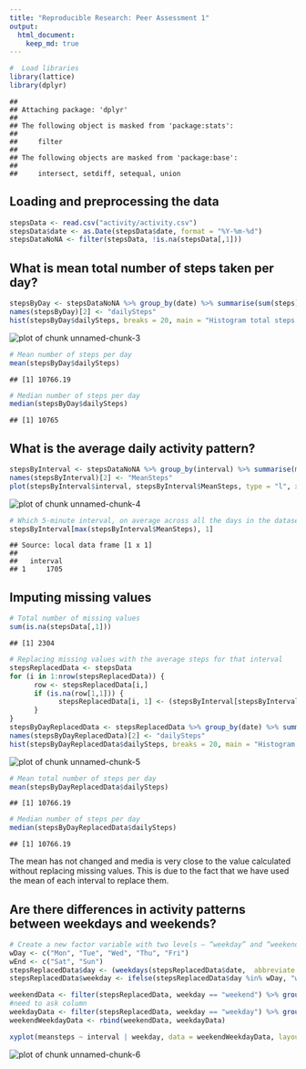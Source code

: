 ```yaml
---
title: "Reproducible Research: Peer Assessment 1"
output: 
  html_document:
    keep_md: true
---
```



```r
#  Load libraries
library(lattice)
library(dplyr)
```

```
## 
## Attaching package: 'dplyr'
## 
## The following object is masked from 'package:stats':
## 
##     filter
## 
## The following objects are masked from 'package:base':
## 
##     intersect, setdiff, setequal, union
```

## Loading and preprocessing the data

```r
stepsData <- read.csv("activity/activity.csv")
stepsData$date <- as.Date(stepsData$date, format = "%Y-%m-%d")
stepsDataNoNA <- filter(stepsData, !is.na(stepsData[,1]))
```
## What is mean total number of steps taken per day?

```r
stepsByDay <- stepsDataNoNA %>% group_by(date) %>% summarise(sum(steps))
names(stepsByDay)[2] <- "dailySteps"
hist(stepsByDay$dailySteps, breaks = 20, main = "Histogram total steps per day", xlab = "Total number of steps taken each day", col = "orange")
```

![plot of chunk unnamed-chunk-3](figure/unnamed-chunk-3-1.png) 

```r
# Mean number of steps per day
mean(stepsByDay$dailySteps)
```

```
## [1] 10766.19
```

```r
# Median number of steps per day
median(stepsByDay$dailySteps)
```

```
## [1] 10765
```
## What is the average daily activity pattern?

```r
stepsByInterval <- stepsDataNoNA %>% group_by(interval) %>% summarise(mean(steps))
names(stepsByInterval)[2] <- "MeanSteps"
plot(stepsByInterval$interval, stepsByInterval$MeanSteps, type = "l", xlab = "Interval", ylab = "Average steps", main = "Average daily activity pattern", col = "orange")
```

![plot of chunk unnamed-chunk-4](figure/unnamed-chunk-4-1.png) 

```r
# Which 5-minute interval, on average across all the days in the dataset, contains the maximum number of steps?
stepsByInterval[max(stepsByInterval$MeanSteps), 1]
```

```
## Source: local data frame [1 x 1]
## 
##   interval
## 1     1705
```


## Imputing missing values

```r
# Total number of missing values
sum(is.na(stepsData[,1]))
```

```
## [1] 2304
```

```r
# Replacing missing values with the average steps for that interval
stepsReplacedData <- stepsData
for (i in 1:nrow(stepsReplacedData)) {
      row <- stepsReplacedData[i,]
      if (is.na(row[1,1])) {
            stepsReplacedData[i, 1] <- (stepsByInterval[stepsByInterval$interval == row[1, 3],2])            
      }
}
stepsByDayReplacedData <- stepsReplacedData %>% group_by(date) %>% summarise(sum(steps))
names(stepsByDayReplacedData)[2] <- "dailySteps"
hist(stepsByDayReplacedData$dailySteps, breaks = 20, main = "Histogram total steps per day replacing missing values", xlab = "Total number of steps taken each day", col = "orange")
```

![plot of chunk unnamed-chunk-5](figure/unnamed-chunk-5-1.png) 

```r
# Mean total number of steps per day
mean(stepsByDayReplacedData$dailySteps)
```

```
## [1] 10766.19
```

```r
# Median number of steps per day
median(stepsByDayReplacedData$dailySteps)
```

```
## [1] 10766.19
```
The mean has not changed and media is very close to the value calculated without replacing missing values. This is due to the fact that we have used the mean of each interval to replace them.

## Are there differences in activity patterns between weekdays and weekends?

```r
# Create a new factor variable with two levels – “weekday” and “weekend”
wDay <- c("Mon", "Tue", "Wed", "Thu", "Fri")
wEnd <- c("Sat", "Sun")
stepsReplacedData$day <- (weekdays(stepsReplacedData$date,  abbreviate = TRUE))
stepsReplacedData$weekday <- ifelse(stepsReplacedData$day %in% wDay, "weekday", "weekend")

weekendData <- filter(stepsReplacedData, weekday == "weekend") %>% group_by(interval) %>% summarise(meansteps = mean(steps)) %>% mutate(weekday = "weekend")
#need to ask column
weekdayData <- filter(stepsReplacedData, weekday == "weekday") %>% group_by(interval) %>% summarise(meansteps = mean(steps)) %>% mutate(weekday = "weekday")
weekendWeekdayData <- rbind(weekendData, weekdayData)

xyplot(meansteps ~ interval | weekday, data = weekendWeekdayData, layout=c(1,2), type="l")
```

![plot of chunk unnamed-chunk-6](figure/unnamed-chunk-6-1.png) 
